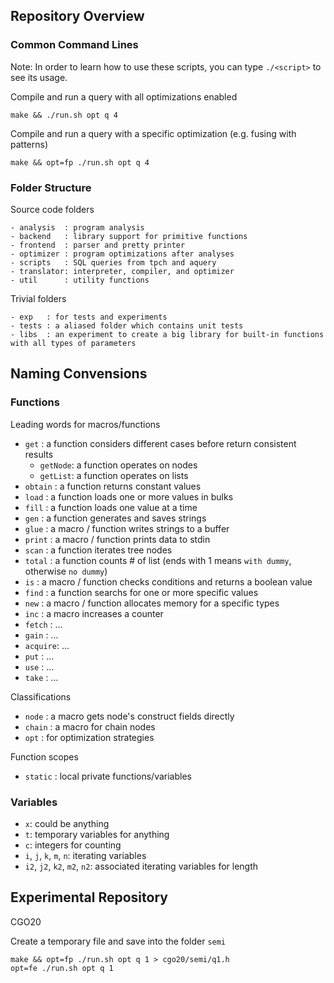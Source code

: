 ## Repository Overview

### Common Command Lines

Note: In order to learn how to use these scripts, you can type `./<script>` to
see its usage.

Compile and run a query with all optimizations enabled

    make && ./run.sh opt q 4

Compile and run a query with a specific optimization (e.g. fusing with patterns)

    make && opt=fp ./run.sh opt q 4

### Folder Structure

Source code folders

```
- analysis  : program analysis
- backend   : library support for primitive functions
- frontend  : parser and pretty printer
- optimizer : program optimizations after analyses
- scripts   : SQL queries from tpch and aquery 
- translator: interpreter, compiler, and optimizer
- util      : utility functions
```

Trivial folders

```
- exp   : for tests and experiments
- tests : a aliased folder which contains unit tests
- libs  : an experiment to create a big library for built-in functions with all types of parameters
```


## Naming Convensions

### Functions

Leading words for macros/functions

- `get`    : a function considers different cases before return consistent results
    + `getNode`: a function operates on nodes
    + `getList`: a function operates on lists
- `obtain` : a function returns constant values
- `load`   : a function loads one or more values in bulks
- `fill`   : a function loads one value at a time
- `gen`    : a function generates and saves strings
- `glue`   : a macro / function writes strings to a buffer
- `print`  : a macro / function prints data to stdin
- `scan`   : a function iterates tree nodes
- `total`  : a function counts # of list (ends with 1 means `with dummy`, otherwise `no dummy`)
- `is`     : a macro / function checks conditions and returns a boolean value
- `find`   : a function searchs for one or more specific values
- `new`    : a macro / function allocates memory for a specific types
- `inc`    : a macro increases a counter
- `fetch`  : ...
- `gain`   : ...
- `acquire`: ...
- `put`    : ...
- `use`    : ...
- `take`   : ...

Classifications

- `node`   : a macro gets node's construct fields directly
- `chain`  : a macro for chain nodes
- `opt`    : for optimization strategies

Function scopes

- `static` : local private functions/variables

### Variables

- `x`: could be anything
- `t`: temporary variables for anything
- `c`: integers for counting
- `i`, `j`, `k`, `m`, `n`: iterating variables
- `i2`, `j2`, `k2`, `m2`, `n2`: associated iterating variables for length


## Experimental Repository

CGO20

Create a temporary file and save into the folder `semi`

    make && opt=fp ./run.sh opt q 1 > cgo20/semi/q1.h
    opt=fe ./run.sh opt q 1




